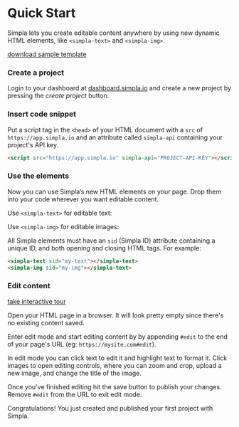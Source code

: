 # Quick Start
Simpla lets you create editable content anywhere by using new dynamic HTML elements, like `<simpla-text>` and `<simpla-img>`.

[download sample template](https://github.com/simplaio/sample-template/archive/master.zip) <!-- {.button} -->

### Create a project
Login to your dashboard at [dashboard.simpla.io](https://dashboard.simpla.io) and create a new project by pressing the _create project_ button.

### Insert code snippet
Put a script tag in the `<head>` of your HTML document with a `src` of `https://app.simpla.io` and an attribute called `simpla-api` containing your project's API key.

```html
<script src="https://app.simpla.io" simpla-api="PROJECT-API-KEY"></script>
```
<!-- {is="syntax-highlight"} -->

### Use the elements
Now you can use Simpla’s new HTML elements on your page. Drop them into your code wherever you want editable content.

Use `<simpla-text>` for editable text:

<simpla-text sid="example-text" class="simpla-example" editable></simpla-text>

Use `<simpla-img>` for editable images:

<simpla-img sid="example-img" class="simpla-example" editable></simpla-img>

All Simpla elements must have an `sid` (Simpla ID) attribute containing a unique ID, and both opening and closing HTML tags. For example:

```html
<simpla-text sid="my-text"></simpla-text>
<simpla-img sid="my-img"></simpla-text>
```
<!-- {is="syntax-highlight"} -->

### Edit content

[take interactive tour](https://sample.simpla.io) <!-- {.button target="_blank"} -->

Open your HTML page in a browser. It will look pretty empty since there's no existing content saved.

Enter edit mode and start editing content by by appending `#edit` to the end of your page's URL (eg: `https://mysite.com#edit`).

In edit mode you can click text to edit it and highlight text to format it. Click images to open editing controls, where you can zoom and crop, upload a new image, and change the title of the image.

Once you've finished editing hit the save button to publish your changes. Remove `#edit` from the URL to exit edit mode.

Congratulations! You just created and published your first project with Simpla.
